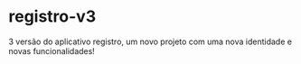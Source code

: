 # registro-v3
3 versão do aplicativo registro, um novo projeto com uma nova identidade e novas funcionalidades!
